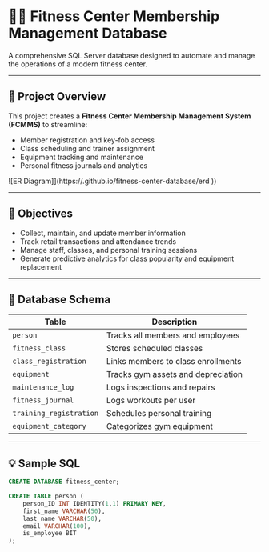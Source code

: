 # 🏋️‍♀️ Fitness Center Membership Management Database

A comprehensive SQL Server database designed to automate and manage the operations of a modern fitness center.

---

## 📘 Project Overview
This project creates a **Fitness Center Membership Management System (FCMMS)** to streamline:
- Member registration and key-fob access
- Class scheduling and trainer assignment
- Equipment tracking and maintenance
- Personal fitness journals and analytics

![ER Diagram]](https://<Mariah1919>.github.io/fitness-center-database/erd
))

---

## 🎯 Objectives
- Collect, maintain, and update member information  
- Track retail transactions and attendance trends  
- Manage staff, classes, and personal training sessions  
- Generate predictive analytics for class popularity and equipment replacement

---

## 🧩 Database Schema
| Table | Description |
|-------|--------------|
| `person` | Tracks all members and employees |
| `fitness_class` | Stores scheduled classes |
| `class_registration` | Links members to class enrollments |
| `equipment` | Tracks gym assets and depreciation |
| `maintenance_log` | Logs inspections and repairs |
| `fitness_journal` | Logs workouts per user |
| `training_registration` | Schedules personal training |
| `equipment_category` | Categorizes gym equipment |

---

## 💡 Sample SQL
```sql
CREATE DATABASE fitness_center;

CREATE TABLE person (
    person_ID INT IDENTITY(1,1) PRIMARY KEY,
    first_name VARCHAR(50),
    last_name VARCHAR(50),
    email VARCHAR(100),
    is_employee BIT
);

